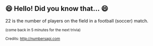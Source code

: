 ## :smile: Hello! Did you know that... :smile:
22 is the number of players on the field in a football (soccer) match.

<sup>(come back in 5 minutes for the next trivia)</sup>


<sup>Credits: http://numbersapi.com</sup>
